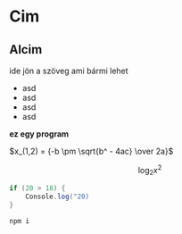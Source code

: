 # Cim
## Alcim
ide jön a szöveg ami bármi lehet
- asd
- asd
- asd
- asd

**ez egy program**

$x_(1,2) = {-b \pm \sqrt{b^ - 4ac} \over 2a}$



$$
\log_2x^2
$$

```c#
if (20 > 18) {
    Console.log("20)
}
```

```bash
npm i
```
